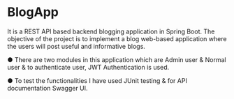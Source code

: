 # BlogApp
It is a REST API based backend blogging application in Spring Boot. The objective of the project is to implement a blog web-based application where the users will post useful and informative blogs.

● There are two modules in this application which are Admin user & Normal user & to authenticate user, JWT Authentication is used. 

● To test the functionalities I have used JUnit testing & for API documentation Swagger UI.
